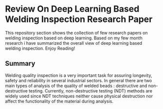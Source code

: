 # Review On Deep Learning Based Welding Inspection Research Paper

This repository section shows the collection of few research papers on welding inspection based on deep learning. Based on my few month research i have summarized the overall view of deep learning based welding inspection. Enjoy Reading!


## Summary

Welding quality inspection is a very important task for assuring longevity, safety and reliability in several industrial sectors. In general there are two main types of analysis of the quality of welded beads : destructive and non-destructive testing. Currently, non-destructive testing (NDT) methods are widely used since NDT techniques neither cause physical destruction nor affect the functionality of the material during analysis. 

 


